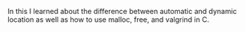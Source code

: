 In this I learned about the difference between automatic and dynamic location as well as how to use malloc, free, and valgrind in C.
